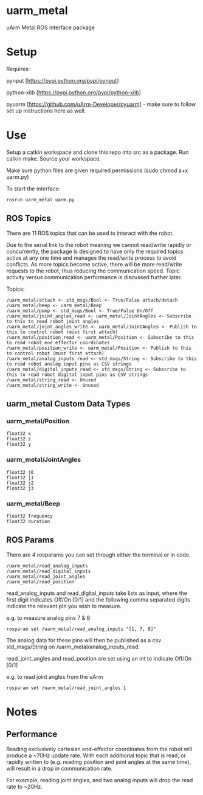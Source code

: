 # uarm_metal
uArm Metal ROS interface package

# Setup
Requires: 

pynput [https://pypi.python.org/pypi/pynput]

python-xlib [https://pypi.python.org/pypi/python-xlib]

pyuarm [https://github.com/uArm-Developer/pyuarm] -  make sure to follow set up instructions here as well.

# Use
Setup a catkin workspace and clone this repo into src as a package. Run catkin make. Source your workspace.

Make sure python files are given required permissions (sudo chmod a+x uarm.py)

To start the interface:
 ```
rosrun uarm_metal uarm.py
```

## ROS Topics
There are 11 ROS topics that can be used to interact with the robot.

Due to the serial link to the robot meaning we cannot read/write rapidly or concurrently, the package is designed to
have only the required topics active at any one time and manages the read/write process to avoid conflicts.
As more topics become active, there will be more read/write requests to the robot, thus reducing the communication
speed. Topic activity versus communication performance is
discussed further later.

Topics:
```
/uarm_metal/attach <- std_msgs/Bool <- True/False attach/detach
/uarm_metal/beep <- uarm_metal/Beep
/uarm_metal/pump <- std_msgs/Bool <- True/False On/Off
/uarm_metal/joint_angles_read <- uarm_metal/JointAngles <- Subscribe to this to read robot joint angles
/uarm_metal/joint_angles_write <- uarm_metal/JointAngles <- Publish to this to control robot (must first attach)
/uarm_metal/position_read <- uarm_metal/Position <- Subscribe to this to read robot end effector coordinates
/uarm_metal/position_write <- uarm_metal/Position <- Publish to this to control robot (must first attach)
/uarm_metal/analog_inputs_read <- std_msgs/String <- Subscribe to this to read robot analog input pins as CSV strings
/uarm_metal/digital_inputs_read <- std_msgs/String <- Subscribe to this to read robot digital input pins as CSV strings
/uarm_metal/string_read <- Unused
/uarm_metal/string_write <- Unused
```

## uarm_metal Custom Data Types

### uarm_metal/Position
```
float32 x
float32 z
float32 y
```
### uarm_metal/JointAngles
```
float32 j0
float32 j1
float32 j2
float32 j3
```
### uarm_metal/Beep
```
float32 frequency
float32 duration
```

## ROS Params
There are 4 rosparams you can set through either the terminal or in code.

```
/uarm_metal/read_analog_inputs
/uarm_metal/read_digital_inputs
/uarm_metal/read_joint_angles
/uarm_metal/read_position
```

read_analog_inputs and read_digital_inputs take lists as input, where the first digit indicates Off/On [0/1] and the
following comma separated digits indicate the relevant pin you wish to measure.

e.g. to measure analog pins 7 & 8

```
rosparam set /uarm_metal/read_analog_inputs "[1, 7, 8]"
```

The analog data for these pins will then be published as a csv std_msgs/String on /uarm_metal/analog_inputs_read.

read_joint_angles and read_position are set using an int to indicate Off/On [0/1]

e.g. to read joint angles from the uArm

```
rosparam set /uarm_metal/read_joint_angles 1
```


# Notes
## Performance
Reading exclusively cartesian end-effector coordinates from the robot will produce a ~70Hz update rate. With each
additional topic that is read, or rapidly written to (e.g. reading position and joint angles at the same time), will
result in a drop in communication rate.

For example, reading joint angles, and two analog inputs will drop the read rate to ~20Hz.
